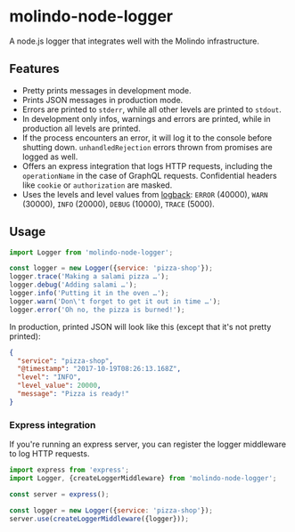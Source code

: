 # molindo-node-logger

A node.js logger that integrates well with the Molindo infrastructure.

## Features
 - Pretty prints messages in development mode.
 - Prints JSON messages in production mode.
 - Errors are printed to `stderr`, while all other levels are printed to `stdout`.
 - In development only infos, warnings and errors are printed, while in production all levels are printed.
 - If the process encounters an error, it will log it to the console before shutting down. `unhandledRejection` errors thrown from promises are logged as well.
 - Offers an express integration that logs HTTP requests, including the `operationName` in the case of GraphQL requests. Confidential headers like `cookie` or `authorization` are masked.
 - Uses the levels and level values from [logback](https://logback.qos.ch/): `ERROR` (40000), `WARN` (30000), `INFO` (20000), `DEBUG` (10000), `TRACE` (5000).

## Usage

```js
import Logger from 'molindo-node-logger';

const logger = new Logger({service: 'pizza-shop'});
logger.trace('Making a salami pizza …');
logger.debug('Adding salami …');
logger.info('Putting it in the oven …');
logger.warn('Don\'t forget to get it out in time …');
logger.error('Oh no, the pizza is burned!');
```

In production, printed JSON will look like this (except that it's not pretty printed):

```json
{
  "service": "pizza-shop",
  "@timestamp": "2017-10-19T08:26:13.168Z",
  "level": "INFO",
  "level_value": 20000,
  "message": "Pizza is ready!"
}
```

### Express integration

If you're running an express server, you can register the logger middleware to log HTTP requests.

```js
import express from 'express';
import Logger, {createLoggerMiddleware} from 'molindo-node-logger';

const server = express();

const logger = new Logger({service: 'pizza-shop'});
server.use(createLoggerMiddleware({logger}));
```
